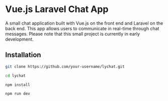 # Vue.js Laravel Chat App

A small chat application built with Vue.js on the front end and Laravel on the back end. This app allows users to communicate in real-time through chat messages. Please note that this small project is currently in early development.


## Installation

```bash
git clone https://github.com/your-username/lychat.git
```
```bash
cd lychat
```

```bash
npm install
```

```bash
npm run dev
```
